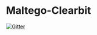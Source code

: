 # Maltego-Clearbit

[![Gitter](https://badges.gitter.im/Maltego-Clearbit/community.svg)](https://gitter.im/Maltego-Clearbit/community?utm_source=badge&utm_medium=badge&utm_campaign=pr-badge&utm_content=badge)